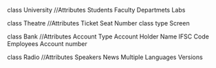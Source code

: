 class University 
             //Attributes Students Faculty Departmets Labs   
             
class Theatre 
            //Attributes Ticket Seat Number class type Screen
            
      
class Bank 
          //Attributes Account Type Account Holder Name IFSC Code Employees Account number
         
          
class Radio
          //Attributes Speakers News Multiple Languages Versions
          

   
    
  
